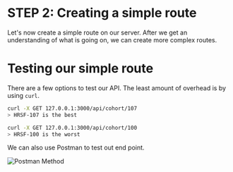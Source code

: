 # STEP 2: Creating a simple route

Let's now create a simple route on our server. After we get an understanding of what is going on, we can create more complex routes.

# Testing our simple route
There are a few options to test our API. The least amount of overhead is by using `curl`.

```sh
curl -X GET 127.0.0.1:3000/api/cohort/107
> HRSF-107 is the best
```

```sh
curl -X GET 127.0.0.1:3000/api/cohort/100
> HRSF-100 is the worst
```
We can also use Postman to test out end point.

![Postman Method](https://i.imgur.com/njJRgZs.png)
